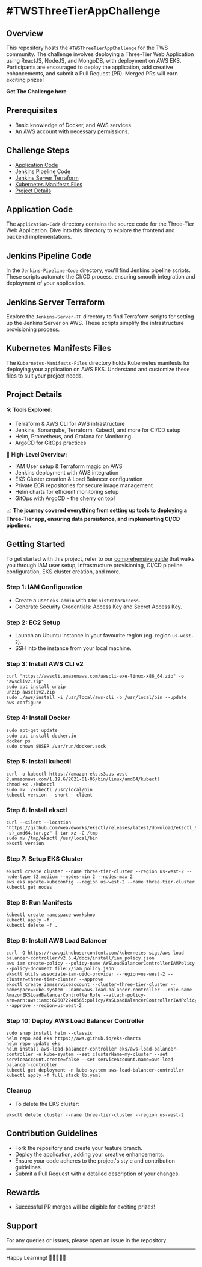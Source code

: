 # #TWSThreeTierAppChallenge

## Overview
This repository hosts the `#TWSThreeTierAppChallenge` for the TWS community. 
The challenge involves deploying a Three-Tier Web Application using ReactJS, NodeJS, and MongoDB, with deployment on AWS EKS. Participants are encouraged to deploy the application, add creative enhancements, and submit a Pull Request (PR). Merged PRs will earn exciting prizes!

**Get The Challenge here**


## Prerequisites
- Basic knowledge of Docker, and AWS services.
- An AWS account with necessary permissions.

## Challenge Steps
- [Application Code](#application-code)
- [Jenkins Pipeline Code](#jenkins-pipeline-code)
- [Jenkins Server Terraform](#jenkins-server-terraform)
- [Kubernetes Manifests Files](#kubernetes-manifests-files)
- [Project Details](#project-details)

## Application Code
The `Application-Code` directory contains the source code for the Three-Tier Web Application. Dive into this directory to explore the frontend and backend implementations.

## Jenkins Pipeline Code
In the `Jenkins-Pipeline-Code` directory, you'll find Jenkins pipeline scripts. These scripts automate the CI/CD process, ensuring smooth integration and deployment of your application.

## Jenkins Server Terraform
Explore the `Jenkins-Server-TF` directory to find Terraform scripts for setting up the Jenkins Server on AWS. These scripts simplify the infrastructure provisioning process.

## Kubernetes Manifests Files
The `Kubernetes-Manifests-Files` directory holds Kubernetes manifests for deploying your application on AWS EKS. Understand and customize these files to suit your project needs.

## Project Details
🛠️ **Tools Explored:**
- Terraform & AWS CLI for AWS infrastructure
- Jenkins, Sonarqube, Terraform, Kubectl, and more for CI/CD setup
- Helm, Prometheus, and Grafana for Monitoring
- ArgoCD for GitOps practices

🚢 **High-Level Overview:**
- IAM User setup & Terraform magic on AWS
- Jenkins deployment with AWS integration
- EKS Cluster creation & Load Balancer configuration
- Private ECR repositories for secure image management
- Helm charts for efficient monitoring setup
- GitOps with ArgoCD - the cherry on top!

📈 **The journey covered everything from setting up tools to deploying a Three-Tier app, ensuring data persistence, and implementing CI/CD pipelines.**

## Getting Started
To get started with this project, refer to our [comprehensive guide](https://amanpathakdevops.medium.com/advanced-end-to-end-devsecops-kubernetes-three-tier-project-using-aws-eks-argocd-prometheus-fbbfdb956d1a) that walks you through IAM user setup, infrastructure provisioning, CI/CD pipeline configuration, EKS cluster creation, and more.

### Step 1: IAM Configuration
- Create a user `eks-admin` with `AdministratorAccess`.
- Generate Security Credentials: Access Key and Secret Access Key.

### Step 2: EC2 Setup
- Launch an Ubuntu instance in your favourite region (eg. region `us-west-2`).
- SSH into the instance from your local machine.

### Step 3: Install AWS CLI v2
``` shell
curl "https://awscli.amazonaws.com/awscli-exe-linux-x86_64.zip" -o "awscliv2.zip"
sudo apt install unzip
unzip awscliv2.zip
sudo ./aws/install -i /usr/local/aws-cli -b /usr/local/bin --update
aws configure
```

### Step 4: Install Docker
``` shell
sudo apt-get update
sudo apt install docker.io
docker ps
sudo chown $USER /var/run/docker.sock
```

### Step 5: Install kubectl
``` shell
curl -o kubectl https://amazon-eks.s3.us-west-2.amazonaws.com/1.19.6/2021-01-05/bin/linux/amd64/kubectl
chmod +x ./kubectl
sudo mv ./kubectl /usr/local/bin
kubectl version --short --client
```

### Step 6: Install eksctl
``` shell
curl --silent --location "https://github.com/weaveworks/eksctl/releases/latest/download/eksctl_$(uname -s)_amd64.tar.gz" | tar xz -C /tmp
sudo mv /tmp/eksctl /usr/local/bin
eksctl version
```

### Step 7: Setup EKS Cluster
``` shell
eksctl create cluster --name three-tier-cluster --region us-west-2 --node-type t2.medium --nodes-min 2 --nodes-max 2
aws eks update-kubeconfig --region us-west-2 --name three-tier-cluster
kubectl get nodes
```

### Step 8: Run Manifests
``` shell
kubectl create namespace workshop
kubectl apply -f .
kubectl delete -f .
```

### Step 9: Install AWS Load Balancer
``` shell
curl -O https://raw.githubusercontent.com/kubernetes-sigs/aws-load-balancer-controller/v2.5.4/docs/install/iam_policy.json
aws iam create-policy --policy-name AWSLoadBalancerControllerIAMPolicy --policy-document file://iam_policy.json
eksctl utils associate-iam-oidc-provider --region=us-west-2 --cluster=three-tier-cluster --approve
eksctl create iamserviceaccount --cluster=three-tier-cluster --namespace=kube-system --name=aws-load-balancer-controller --role-name AmazonEKSLoadBalancerControllerRole --attach-policy-arn=arn:aws:iam::626072240565:policy/AWSLoadBalancerControllerIAMPolicy --approve --region=us-west-2
```

### Step 10: Deploy AWS Load Balancer Controller
``` shell
sudo snap install helm --classic
helm repo add eks https://aws.github.io/eks-charts
helm repo update eks
helm install aws-load-balancer-controller eks/aws-load-balancer-controller -n kube-system --set clusterName=my-cluster --set serviceAccount.create=false --set serviceAccount.name=aws-load-balancer-controller
kubectl get deployment -n kube-system aws-load-balancer-controller
kubectl apply -f full_stack_lb.yaml
```

### Cleanup
- To delete the EKS cluster:
``` shell
eksctl delete cluster --name three-tier-cluster --region us-west-2
```

## Contribution Guidelines
- Fork the repository and create your feature branch.
- Deploy the application, adding your creative enhancements.
- Ensure your code adheres to the project's style and contribution guidelines.
- Submit a Pull Request with a detailed description of your changes.

## Rewards
- Successful PR merges will be eligible for exciting prizes!

## Support
For any queries or issues, please open an issue in the repository.

---
Happy Learning! 🚀👨‍💻👩‍💻
